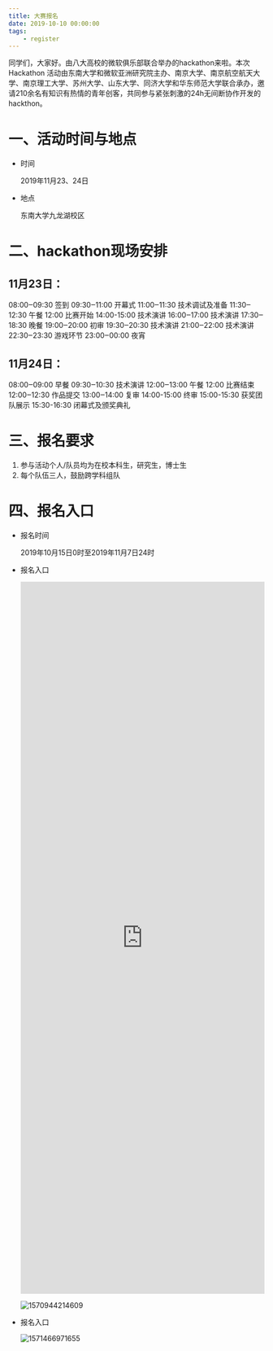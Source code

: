 ```yaml
---
title: 大赛报名
date: 2019-10-10 00:00:00
tags:
	- register
---
```

同学们，大家好。由八大高校的微软俱乐部联合举办的hackathon来啦。本次 Hackathon 活动由东南大学和微软亚洲研究院主办、南京大学、南京航空航天大学、南京理工大学、苏州大学、山东大学、同济大学和华东师范大学联合承办，邀请210余名有知识有热情的青年创客，共同参与紧张刺激的24h无间断协作开发的hackthon。

# 一、活动时间与地点

- 时间

  2019年11月23、24日

- 地点

  东南大学九龙湖校区

# 二、hackathon现场安排

## 11月23日：

08:00‒09:30 签到
09:30‒11:00 开幕式
11:00‒11:30 技术调试及准备
11:30‒12:30 午餐
12:00 比赛开始
14:00-15:00 技术演讲
16:00‒17:00 技术演讲
17:30‒18:30 晚餐
19:00‒20:00 初审
19:30‒20:30 技术演讲
21:00‒22:00 技术演讲
22:30‒23:30 游戏环节
23:00‒00:00 夜宵

## 11月24日：

08:00‒09:00 早餐
09:30‒10:30 技术演讲
12:00‒13:00 午餐
12:00 比赛结束
12:00‒12:30 作品提交
13:00‒14:00 复审
14:00-15:00 终审
15:00-15:30 获奖团队展示
15:30-16:30 闭幕式及颁奖典礼

# 三、报名要求

1. 参与活动个人/队员均为在校本科生，研究生，博士生
2. 每个队伍三人，鼓励跨学科组队

# 四、报名入口

* 报名时间

  2019年10月15日0时至2019年11月7日24时

* 报名入口

  <iframe width="640px" height= "1400px" src= "https://forms.office.com/Pages/ResponsePage.aspx?id=DQSIkWdsW0yxEjajBLZtrQAAAAAAAAAAAAO__b7VGZhURUJPVVBIQjhVSjFMODA5VVNLUlBXQVkzOC4u&embed=true" frameborder= "0" marginwidth= "0" marginheight= "0" style= "border: none; max-width:100%; max-height:100vh" allowfullscreen webkitallowfullscreen mozallowfullscreen msallowfullscreen> </iframe>

  
  
  
  ![1570944214609](/register/1570944214609.png)
  
* 报名入口

  ![1571466971655](/register/1571466971655.png)